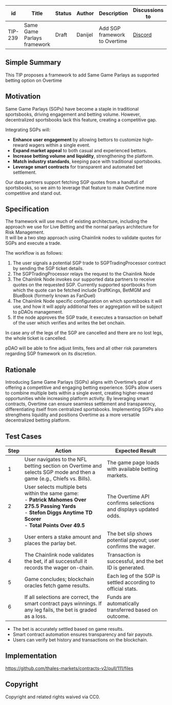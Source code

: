   
| id      | Title | Status | Author | Description | Discussions to | Created |
| ----------- | ----------- | ----------- | ----------- | ----------- | ----------- | ----------- |
| TIP-239 | Same Game Parlays framework | Draft | Danijel| Add SGP framework to Overtime| [Discord](https://discord.gg/thales) | 2025-02-04

## Simple Summary
This TIP proposes a framework to add Same Game Parlays as supported betting option on Overtime

## Motivation

Same Game Parlays (SGPs) have become a staple in traditional sportsbooks, driving engagement and betting volume. However, decentralized sportsbooks lack this feature, creating a competitive gap.  

Integrating SGPs will:  
- **Enhance user engagement** by allowing bettors to customize high-reward wagers within a single event.  
- **Expand market appeal** to both casual and experienced bettors.  
- **Increase betting volume and liquidity**, strengthening the platform.  
- **Match industry standards**, keeping pace with traditional sportsbooks.  
- **Leverage smart contracts** for transparent and automated bet settlement.  

Our data partners support fetching SGP quotes from a handfull of sportsbooks, so we aim to leverage that feature to make Overtime more competitive and stand out.


## Specification
The framework will use much of existing architecture, including the approach we use for Live Betting and the normal parlays architecture for Risk Management.   
It will be a two step approach using Chainlink nodes to validate quotes for SGPs and execute a trade. 

The workflow is as follows:
1. The user signals a potential SGP trade to SGPTradingProcessor contract by sending the SGP ticket details. 
2. The SGPTradingProcessor relays the request to the Chainlink Node  
3. The Chainlink Node invokes our supported data partners to receive quotes on the requested SGP. Currently supported sportbooks from which the quote can be fetched include DraftKings, BetMGM and BlueBook (formerly known as FanDuel)  
4. The Chainlink Node specific configuration on which sportsbooks it will use, and how it will apply additional fees or aggregation will be subject to pDAOs management.  
5. If the node approves the SGP trade, it executes a transaction on behalf of the user which verifies and writes the bet onchain. 

In case any of the legs of the SGP are cancelled and there are no lost legs, the whole ticket is cancelled.  

pDAO will be able to fine adjust limits, fees and all other risk parameters regarding SGP framework on its discretion.
                    
## Rationale
Introducing Same Game Parlays (SGPs) aligns with Overtime’s goal of offering a competitive and engaging betting experience. SGPs allow users to combine multiple bets within a single event, creating higher-reward opportunities while increasing platform activity. By leveraging smart contracts, Overtime can ensure seamless settlement and transparency, differentiating itself from centralized sportsbooks. Implementing SGPs also strengthens liquidity and positions Overtime as a more versatile decentralized betting platform.

## Test Cases
| Step | Action | Expected Result |
|------|--------|----------------|
| 1 | User navigates to the NFL betting section on Overtime and selects SGP mode and then a game (e.g., Chiefs vs. Bills). | The game page loads with available betting markets. |
| 2 | User selects multiple bets within the same game: <br> - **Patrick Mahomes Over 275.5 Passing Yards** <br> - **Stefon Diggs Anytime TD Scorer** <br> - **Total Points Over 49.5** | The Overtime API confirms selections and displays updated odds. |
| 3 | User enters a stake amount and places the parlay bet. | The bet slip shows potential payout; user confirms the wager. |
| 4 | The Chainlink node validates the bet, if all successfull it records the wager on-chain. | Transaction is successful, and the bet ID is generated. |
| 5 | Game concludes; blockchain oracles fetch game results. | Each leg of the SGP is settled according to official stats. |
| 6 | If all selections are correct, the smart contract pays winnings. If any leg fails, the bet is graded as a loss. | Funds are automatically transferred based on outcome. |

- The bet is accurately settled based on game results.  
- Smart contract automation ensures transparency and fair payouts.  
- Users can verify bet history and transactions on the blockchain.  

## Implementation
https://github.com/thales-markets/contracts-v2/pull/111/files

## Copyright
Copyright and related rights waived via CC0.
